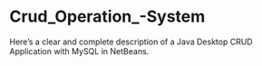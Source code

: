 # Crud_Operation_-System
Here’s a clear and complete description of a Java Desktop CRUD Application with MySQL in NetBeans. 
